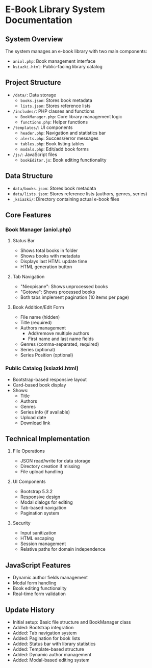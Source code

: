 
# E-Book Library System Documentation

## System Overview
The system manages an e-book library with two main components:
- `aniol.php`: Book management interface
- `ksiazki.html`: Public-facing library catalog

## Project Structure
- `/data/`: Data storage
  - `books.json`: Stores book metadata
  - `lists.json`: Stores reference lists
- `/includes/`: PHP classes and functions
  - `BookManager.php`: Core library management logic
  - `functions.php`: Helper functions
- `/templates/`: UI components
  - `header.php`: Navigation and statistics bar
  - `alerts.php`: Success/error messages
  - `tables.php`: Book listing tables
  - `modals.php`: Edit/add book forms
- `/js/`: JavaScript files
  - `bookEditor.js`: Book editing functionality

## Data Structure
- `data/books.json`: Stores book metadata
- `data/lists.json`: Stores reference lists (authors, genres, series)
- `_ksiazki/`: Directory containing actual e-book files

## Core Features

### Book Manager (aniol.php)
1. Status Bar
   - Shows total books in folder
   - Shows books with metadata
   - Displays last HTML update time
   - HTML generation button

2. Tab Navigation
   - "Nieopisane": Shows unprocessed books
   - "Gotowe": Shows processed books
   - Both tabs implement pagination (10 items per page)

3. Book Addition/Edit Form
   - File name (hidden)
   - Title (required)
   - Authors management
     - Add/remove multiple authors
     - First name and last name fields
   - Genres (comma-separated, required)
   - Series (optional)
   - Series Position (optional)

### Public Catalog (ksiazki.html)
- Bootstrap-based responsive layout
- Card-based book display
- Shows:
  - Title
  - Authors
  - Genres
  - Series info (if available)
  - Upload date
  - Download link

## Technical Implementation
1. File Operations
   - JSON read/write for data storage
   - Directory creation if missing
   - File upload handling

2. UI Components
   - Bootstrap 5.3.2
   - Responsive design
   - Modal dialogs for editing
   - Tab-based navigation
   - Pagination system

3. Security
   - Input sanitization
   - HTML escaping
   - Session management
   - Relative paths for domain independence

## JavaScript Features
- Dynamic author fields management
- Modal form handling
- Book editing functionality
- Real-time form validation

## Update History
- Initial setup: Basic file structure and BookManager class
- Added: Bootstrap integration
- Added: Tab navigation system
- Added: Pagination for book lists
- Added: Status bar with library statistics
- Added: Template-based structure
- Added: Dynamic author management
- Added: Modal-based editing system
